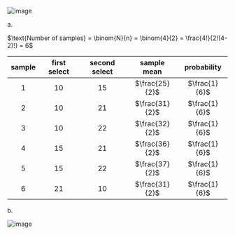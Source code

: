 ![image](https://github.com/user-attachments/assets/c2ec87e9-e63a-49a5-a0b1-892382320126)

a. 

$\text{Number of samples} = \binom{N}{n} = \binom{4}{2} = \frac{4!}{2!(4-2)!} = 6$


| sample |first select | second select | sample mean       | probability |
|:------:|:-----------:|:-------------:|:-----------------:|:-------------:|
| 1      | 10          |  15           | $\frac{25}{2}$ | $\frac{1}{6}$ |
| 2      | 10          |  21           | $\frac{31}{2}$ | $\frac{1}{6}$ |
| 3      | 10          |  22           | $\frac{32}{2}$ | $\frac{1}{6}$ |
| 4      | 15          |  21           | $\frac{36}{2}$ | $\frac{1}{6}$ |
| 5      | 15          |  22           | $\frac{37}{2}$ | $\frac{1}{6}$ |
| 6      | 21          |  10           | $\frac{31}{2}$ | $\frac{1}{6}$ |

b.

![image](https://github.com/user-attachments/assets/b19c0ee4-978d-41e3-b825-a2a171251cdd)
